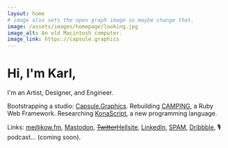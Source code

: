 ```yaml
---
layout: home
# image also sets the open graph image so maybe change that.
image: /assets/images/homepage/looking.jpg
image_alt: An old Macintosh computer.
image_link: https://capsule.graphics
---
```


# Hi, I'm Karl,

I'm an Artist, Designer, and Engineer.

Bootstrapping a studio: [Capsule.Graphics](https://capsule.graphics).
Rebuilding [CAMPING](https://rubycamping.org), a Ruby Web Framework.
Researching [KonaScript](https://konascript.org), a new programming language.

Links: [me@kow.fm](mailto:me@kow.fm), [Mastodon](https://ruby.social/@kowfm), [~~Twitter~~Hellsite](https://twitter.com/@kowfm), [LinkedIn](https://linkedin.com/in/kowfm), [SPAM](https://buttondown.email/capsule), [Dribbble](https://dribbble.com/kowfm), 🎙️podcast... (coming soon).

